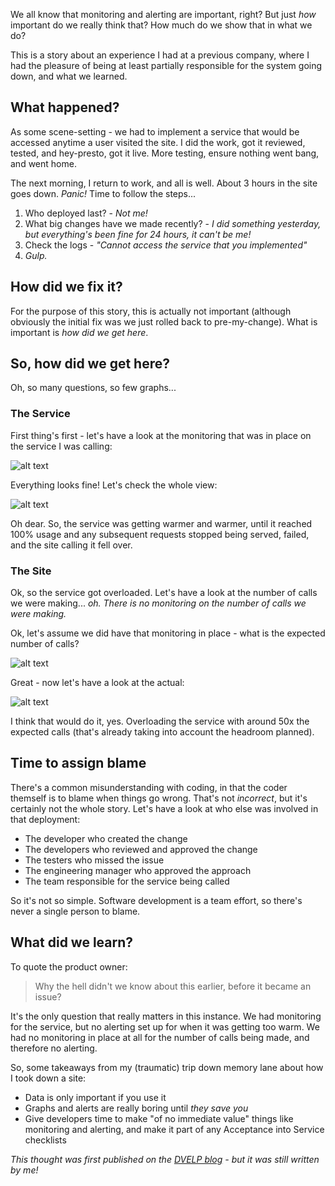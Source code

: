 We all know that monitoring and alerting are important, right? But just _how_ important do we really think that? How much do we show that in what we do?

This is a story about an experience I had at a previous company, where I had the pleasure of being at least partially responsible for the system going down, and what we learned.

## What happened?

As some scene-setting - we had to implement a service that would be accessed anytime a user visited the site. I did the work, got it reviewed, tested, and hey-presto, got it live. More testing, ensure nothing went bang, and went home.

The next morning, I return to work, and all is well. About 3 hours in the site goes down. _Panic!_ Time to follow the steps...

1. Who deployed last? - _Not me!_
2. What big changes have we made recently? - _I did something yesterday, but everything's been fine for 24 hours, it can't be me!_
3. Check the logs - _"Cannot access the service that you implemented"_
4. _Gulp._

## How did we fix it?

For the purpose of this story, this is actually not important (although obviously the initial fix was we just rolled back to pre-my-change). What is important is _how did we get here_.

## So, how did we get here?

Oh, so many questions, so few graphs...

### The Service

First thing's first - let's have a look at the monitoring that was in place on the service I was calling:

![alt text](https://dvelp-production.s3.amazonaws.com/uploads/image/file/176/x_large_1568038815-tol_service_initial.PNG "Service - Initial")

Everything looks fine! Let's check the whole view:

![alt text](https://dvelp-production.s3.amazonaws.com/uploads/image/file/177/x_large_1568038850-tol_service_final.PNG "Service - Final")

Oh dear. So, the service was getting warmer and warmer, until it reached 100% usage and any subsequent requests stopped being served, failed, and the site calling it fell over.

### The Site

Ok, so the service got overloaded. Let's have a look at the number of calls we were making... _oh. There is no monitoring on the number of calls we were making._

Ok, let's assume we did have that monitoring in place - what is the expected number of calls?

![alt text](https://dvelp-production.s3.amazonaws.com/uploads/image/file/178/x_large_1568038873-tol_site_expected.PNG "Site Expected")

Great - now let's have a look at the actual:

![alt text](https://dvelp-production.s3.amazonaws.com/uploads/image/file/179/x_large_1568038897-tol_site_actual.PNG "Site Actual")

I think that would do it, yes. Overloading the service with around 50x the expected calls (that's already taking into account the headroom planned).

## Time to assign blame

There's a common misunderstanding with coding, in that the coder themself is to blame when things go wrong. That's not _incorrect_, but it's certainly not the whole story. Let's have a look at who else was involved in that deployment:

- The developer who created the change
- The developers who reviewed and approved the change
- The testers who missed the issue
- The engineering manager who approved the approach
- The team responsible for the service being called

So it's not so simple. Software development is a team effort, so there's never a single person to blame.

## What did we learn?

To quote the product owner:

> Why the hell didn't we know about this earlier, before it became an issue?

It's the only question that really matters in this instance. We had monitoring for the service, but no alerting set up for when it was getting too warm. We had no monitoring in place at all for the number of calls being made, and therefore no alerting.

So, some takeaways from my (traumatic) trip down memory lane about how I took down a site:

- Data is only important if you use it
- Graphs and alerts are really boring until _they save you_
- Give developers time to make "of no immediate value" things like monitoring and alerting, and make it part of any Acceptance into Service checklists

_This thought was first published on the [DVELP blog](https://dvelp.co.uk/articles/monitoring-and-alerting) - but it was still written by me!_
